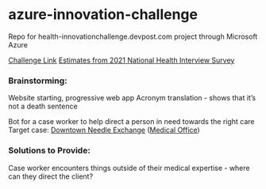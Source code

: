 # azure-innovation-challenge
Repo for health-innovationchallenge.devpost.com project through Microsoft Azure

[Challenge Link](https://clients.mindbodyonline.com/classic/mainclass?studioid=6441&tg=&vt=&lvl=&stype=&view=&trn=0&page=&catid=&prodid=&date=11%2f3%2f2022&classid=0&prodGroupId=&sSU=&optForwardingLink=&qParam=&justloggedin=&nLgIn=&pMode=0&loc=1)
[Estimates from 2021 National Health Interview Survey](https://www.cdc.gov/nchs/data/nhis/earlyrelease/earlyrelease202204.pdf)


### Brainstorming:
Website starting, progressive web app
Acronym translation - shows that it’s not a death sentence 


Bot for a case worker to help direct a person in need towards the right care
Target case: [Downtown Needle Exchange](https://www.google.com/maps/place/Downtown+Needle+Exchange/@47.6147226,-122.3433921,18.1z/data=!4m9!1m2!2m1!1sthe+needle+exchange!3m5!1s0x5490154c742583c7:0x61a72169b6eee79e!8m2!3d47.6145878!4d-122.3421586!15sChN0aGUgbmVlZGxlIGV4Y2hhbmdlWhUiE3RoZSBuZWVkbGUgZXhjaGFuZ2WSAQ5tZWRpY2FsX2NsaW5pY5oBI0NoWkRTVWhOTUc5blMwVkpRMEZuU1VOVmQwNXRabGwzRUFF4AEA) ([Medical Office](https://kingcounty.gov/depts/health.aspx))

### Solutions to Provide:
Case worker encounters things outside of their medical expertise - where can they direct the client?

